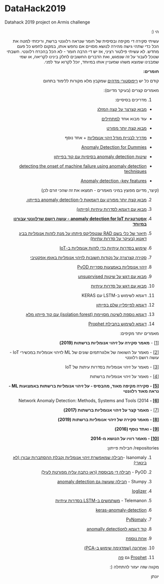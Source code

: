 # DataHack2019
Datahack 2019 project on Armis challenge


<div dir="rtl">


הי (:

  

עשיתי סקירה די מקיפה ובסיסית של חומר שנראה רלוונטי ברשת, וריכזתי למטה את הכל כדי שתהי גישה מהירה לנושא מסויים אם נחפש אותו, במקום לחפש כל פעם מחדש. לא עשיתי פילטור רציני, אז יש די הרבה חומר - לא הכל בהכרח רלוונטי. חשבתי שנוכל לעבור על זה שנפגש, ואת הדברים החשובים לחלק בינינו לקריאה, או שמי שמבנינו שמוצא משהו שמעניין אותו במיוחד, יוכל לקרוא עוד לפני.

  

**חומרים:**

  

קודם כל יש  [ריפוסטורי מדהים](https://github.com/yzhao062/anomaly-detection-resources)  שמקבץ מלא מקורות ללימוד בתחום

  

מאמרים קצרים (בעיקר מדיום):

1. מדריכים בסיסיים:

- [מבוא קצרצר על קצה המזלג](https://towardsdatascience.com/5-ways-to-detect-outliers-that-every-data-scientist-should-know-python-code-70a54335a623)

- עוד מבוא אחד  [למתחילים](https://medium.com/@swethalakshmanan14/outlier-detection-and-treatment-a-beginners-guide-c44af0699754)

-  [מבוא קצת יותר מפורט](https://blog.floydhub.com/introduction-to-anomaly-detection-in-python/)

-  [מדריך לבניית מודל זיהוי אנומליות](https://towardsdatascience.com/wondering-how-to-build-an-anomaly-detection-model-87d28e50309) + אחד נוסף

- [Anomaly Detection for Dummies](https://towardsdatascience.com/anomaly-detection-for-dummies-15f148e559c1)

- [שיטות anomaly detection בסיסיות עם קוד בפייתון](https://machinelearningmedium.com/2018/05/02/anomaly-detection/)

- [detecting the onset of machine failure using anomaly detection techniques](https://towardsdatascience.com/detecting-the-onset-of-machine-failure-using-anomaly-detection-techniques-d2f7a11eb809)

-  [Anomaly detection -key features](https://towardsdatascience.com/anomaly-detection-def662294a4e)

(קיצר, מדיום מפוצץ במיני מאמרים - תמצאו את זה שהכי זורם לכן)

2.  [מבוא קצת יותר מפורט עם דוגמאות ל-anomaly detection בפייתון.](https://medium.com/learningdatascience/anomaly-detection-techniques-in-python-50f650c75aaf)

3.  [מבוא עם דוגמא לסדרות עיתיות (פייתון)](https://www.datascience.com/blog/python-anomaly-detection)

4. **[אסטרטגיות anomaly detection for IoT - עושה רושם שרלוונטי עבורנו במיוחד](https://medium.com/analytics-vidhya/anomaly-detection-strategies-for-iot-sensors-6281e84263df)**

5.  [תיאור של כלי בשם RAD שנטפליקס פיתחו על מנת לזהות אנומליות בביג דאטא (בעיקר על סדרות עתיות)](https://medium.com/netflix-techblog/rad-outlier-detection-on-big-data-d6b0494371cc)

6.  [שימוש בסדרות עיתיות כדי לזהות אנומליות ב-IoT](https://www.infoworld.com/article/3386398/how-to-model-time-series-anomaly-detection-for-iot.html)

7. [סקירה קצרצרה על נקודות חשובות לזיהוי אנומליות באופן אפקטיבי](https://www.sans.org/reading-room/whitepapers/hackers/keys-effective-anomaly-detection-37362)  

8.  [זיהוי אנומליות באמצעות ספריית PyOD](https://www.analyticsvidhya.com/blog/2019/02/outlier-detection-python-pyod/)

9.  [מבוא עם דגש על שיטות unsuprvised](https://towardsdatascience.com/unsupervised-machine-learning-approaches-for-outlier-detection-in-time-series-using-python-5759c6394e19)

10.  [מבוא עם דגש על סדרות עיתיות](https://towardsdatascience.com/anomaly-detection-with-time-series-forecasting-c34c6d04b24a)

11. דוגמא לשימוש ב-LSTM עם KERAS

12. [דוגמא לפייפליין שלם בפייתון](https://towardsdatascience.com/machine-learning-for-anomaly-detection-and-condition-monitoring-d4614e7de770)

13.  [דוגמא נוספת לשיטה מסויימת (isolation forest) עם קוד פייתון מלא](https://towardsdatascience.com/anomaly-detection-with-isolation-forest-visualization-23cd75c281e2)

14.  [דוגמא לשימוש בחבילת Prophet](https://towardsdatascience.com/anomaly-detection-time-series-4c661f6f165f)

  

מאמרים יותר מקיפים:

[[1]](https://reader.elsevier.com/reader/sd/pii/S1084804518303886?token=E487F890EF35669B972D34D625B259C0E2EBA55F5222C884E67920E114003B19432090EDAB5D0FBD87556E3D3B555760)  -  **מאמר סקירה על זיהוי אנומליות ברשתות (2019)**

[[2]](https://reader.elsevier.com/reader/sd/pii/S2542660519300241?token=186DBEB26DE44F232978FCE689E29BFCD1CD47A0D6F9A07E14350BC9CDA9B52061B0F87916D2C8A237DD3466840F72B9)  - מאמר על השוואה של אלגורתמים שונים של ML לזיהוי אנומליות במכשירי IoT -עושה רושם רלוונטי

[[3]](https://arxiv.org/ftp/arxiv/papers/1812/1812.00890.pdf)  - מאמר על זיהוי אנומליות בסדרות עיתות של IoT

[[4]](https://arxiv.org/pdf/1901.00402.pdf)  - מאמר על זיהוי אנומליות ברשתות

**[[5]](https://www.researchgate.net/publication/328512658_Anomaly_Detection_in_Networks_Using_Machine_Learning) - סקירה מקיפה מאוד, מהבסיס - על זיהוי אנומליות ברשתות באמצועות ML - נראה מאוד רלוונטי**

**[[6]](http://www.nr2.ufpr.br/~jefferson/pdf/Network_Anomaly_Detection-Methods,_Systems_and_Tools.pdf) -** Network Anomaly Detection: Methods, Systems and Tools (2014

[[7]](https://www.net.in.tum.de/fileadmin/TUM/NET/NET-2017-09-1/NET-2017-09-1_08.pdf)  -  **מאמר קצר על זיהוי אנומליות ברשתות (2017)**

**[[8]](https://link.springer.com/epdf/10.1007/s11235-018-0475-8?author_access_token=-Mo8L2_IB69bLeCC5izR0Pe4RwlQNchNByi7wbcMAY6MQgG9ACzpwohgZsgeuKIPkNcWAwxuBZhoCM9P0hO4R9it1IoP18q09E0jr4QQBTqRE1F1USUDmlxWhtVZuZ6NzgEAY2XRpq8XXPCxZJi_zg%3D%3D) - מאמר סקירה של זיהוי אנומליות ברשתות (2019)**

**[[9]](https://reader.elsevier.com/reader/sd/pii/S1084804515002891?token=E8293736D6FE7BC1DB6BD31192E196A4D13AC840BAD547A672908AA14D90BBA3BCCD8A1ECA74C01F3B581F640D4B9F26)  - ואחד נוסף (2016)**

**[[10]](https://pdfs.semanticscholar.org/f2a9/44c139038253e5a637bba6df2a1cc8985490.pdf?_ga=2.141194418.1019956858.1566806595-1250107886.1566806595)  - מאמר רוויו על הנושא מ-2014**

  

repositories/ חבילות פייתון:

1. lsanomaly -[חבילה שמאפשרת זיהוי אנומליות וקבלת ההסתברות עבורן (לא בינארי)](https://pypi.org/project/lsanomaly/)

2. PyOD - [חבילה די מבוססת (ראו כתבה עליה מפורטת לעיל)](https://pypi.org/project/pyod/)

3. Stumpy -  [חבילה שעושה גם anomaly detection](https://pypi.org/project/stumpy/)

4.  [loglizer](https://github.com/logpai/loglizer)

5. Telemanon -  [משתמשים ב-LSTM בסדרות עיתיות](https://github.com/khundman/telemanom)

6. [keras-anomaly-detection](https://github.com/chen0040/keras-anomaly-detection)

7. [PyNomaly](https://github.com/vc1492a/PyNomaly)

8.  [קוד דוגמא לanomally detection](https://github.com/shubhomoydas/ad_examples)

9.  [אחת נוספת](https://github.com/bozbil/Anomaly-Detection-in-Networks-Using-Machine-Learning)

10. [ואחרונה (שמדגימה שימוש ב-PCA)](https://github.com/andrewenoble/net-detect)

11.  [Prophet](https://github.com/facebook/prophet) גם  [פה](https://facebook.github.io/prophet/)

  

מקווה שזה יעזור להתחלה (:

  

יונתן
<div>
